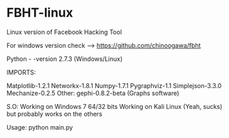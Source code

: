 FBHT-linux
==========

Linux version of Facebook Hacking Tool

For windows version check --> https://github.com/chinoogawa/fbht

Python  - -version 2.7.3 (Windows/Linux)

IMPORTS:

  Matplotlib-1.2.1
  Networkx-1.8.1
  Numpy-1.7.1
  Pygraphviz-1.1
  Simplejson-3.3.0
  Mechanize-0.2.5
  Other: gephi-0.8.2-beta (Graphs software)

S.O:
  Working on Windows 7 64/32 bits
  Working on Kali Linux (Yeah, sucks) but probably works on the others 

Usage: 
  python main.py 
